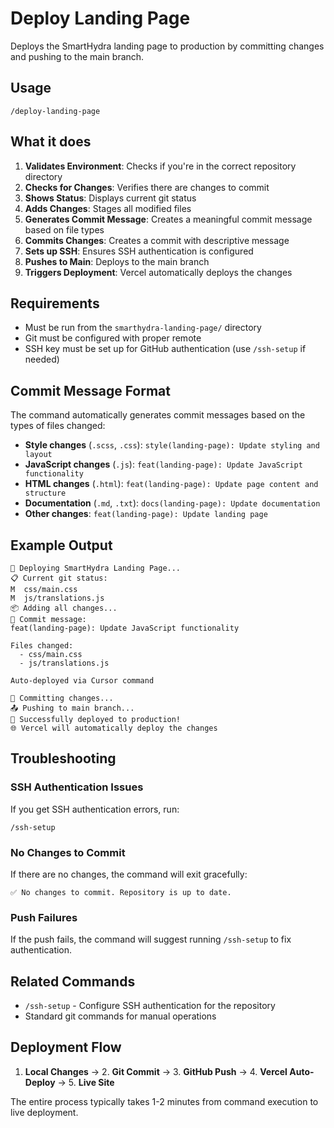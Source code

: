 # Deploy Landing Page

Deploys the SmartHydra landing page to production by committing changes and pushing to the main branch.

## Usage

```
/deploy-landing-page
```

## What it does

1. **Validates Environment**: Checks if you're in the correct repository directory
2. **Checks for Changes**: Verifies there are changes to commit
3. **Shows Status**: Displays current git status
4. **Adds Changes**: Stages all modified files
5. **Generates Commit Message**: Creates a meaningful commit message based on file types
6. **Commits Changes**: Creates a commit with descriptive message
7. **Sets up SSH**: Ensures SSH authentication is configured
8. **Pushes to Main**: Deploys to the main branch
9. **Triggers Deployment**: Vercel automatically deploys the changes

## Requirements

- Must be run from the `smarthydra-landing-page/` directory
- Git must be configured with proper remote
- SSH key must be set up for GitHub authentication (use `/ssh-setup` if needed)

## Commit Message Format

The command automatically generates commit messages based on the types of files changed:

- **Style changes** (`.scss`, `.css`): `style(landing-page): Update styling and layout`
- **JavaScript changes** (`.js`): `feat(landing-page): Update JavaScript functionality`
- **HTML changes** (`.html`): `feat(landing-page): Update page content and structure`
- **Documentation** (`.md`, `.txt`): `docs(landing-page): Update documentation`
- **Other changes**: `feat(landing-page): Update landing page`

## Example Output

```
🚀 Deploying SmartHydra Landing Page...
📋 Current git status:
M  css/main.css
M  js/translations.js
📦 Adding all changes...
💬 Commit message:
feat(landing-page): Update JavaScript functionality

Files changed:
  - css/main.css
  - js/translations.js

Auto-deployed via Cursor command

💾 Committing changes...
📤 Pushing to main branch...
🎉 Successfully deployed to production!
🌐 Vercel will automatically deploy the changes
```

## Troubleshooting

### SSH Authentication Issues
If you get SSH authentication errors, run:
```
/ssh-setup
```

### No Changes to Commit
If there are no changes, the command will exit gracefully:
```
✅ No changes to commit. Repository is up to date.
```

### Push Failures
If the push fails, the command will suggest running `/ssh-setup` to fix authentication.

## Related Commands

- `/ssh-setup` - Configure SSH authentication for the repository
- Standard git commands for manual operations

## Deployment Flow

1. **Local Changes** → 2. **Git Commit** → 3. **GitHub Push** → 4. **Vercel Auto-Deploy** → 5. **Live Site**

The entire process typically takes 1-2 minutes from command execution to live deployment.
